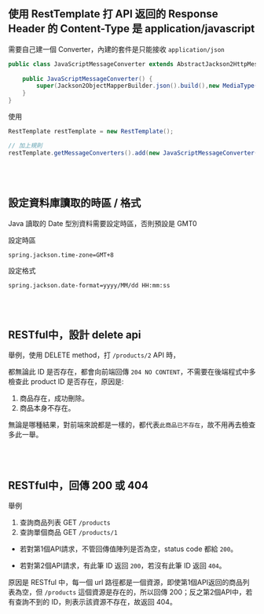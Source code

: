 ## 使用 RestTemplate 打 API 返回的 Response Header 的 Content-Type 是 application/javascript


需要自己建一個 Converter，內建的套件是只能接收 `application/json`
```java
public class JavaScriptMessageConverter extends AbstractJackson2HttpMessageConverter {
    
    public JavaScriptMessageConverter() {
        super(Jackson2ObjectMapperBuilder.json().build(),new MediaType("application","javascript"));
    }
}
```
使用
```java
RestTemplate restTemplate = new RestTemplate();

// 加上規則
restTemplate.getMessageConverters().add(new JavaScriptMessageConverter());
```


<br/>

<br/>

## 設定資料庫讀取的時區 / 格式
Java 讀取的 Date 型別資料需要設定時區，否則預設是 GMT0

設定時區
```properties
spring.jackson.time-zone=GMT+8
```
設定格式
```properties
spring.jackson.date-format=yyyy/MM/dd HH:mm:ss
```

<br/>

<br/>

## RESTful中，設計 delete api

舉例，使用 DELETE method，打 `/products/2` API 時，

都無論此 ID 是否存在，都會向前端回傳 `204 NO CONTENT`，不需要在後端程式中多檢查此 product ID 是否存在，原因是: 

1. 商品存在，成功刪除。
2. 商品本身不存在。

無論是哪種結果，對前端來說都是一樣的，都代表`此商品已不存在`，故不用再去檢查多此一舉。


<br/>

<br/>

## RESTful中，回傳 200 或 404
舉例
1. 查詢商品列表 GET `/products`
2. 查詢單個商品 GET `/products/1`

* 若對第1個API請求，不管回傳值陣列是否為空，status code 都給 `200`。

* 若對第2個API請求，有此筆 ID 返回 `200`，若沒有此筆 ID 返回 `404`。

原因是 RESTful 中，每一個 url 路徑都是一個資源，即使第1個API返回的商品列表為空，但 `/products` 這個資源是存在的，所以回傳 200；反之第2個API中，若有查詢不到的 ID，則表示該資源不存在，故返回 404。